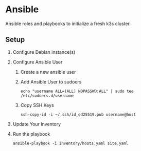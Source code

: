 # Ansible

Ansible roles and playbooks to initialize a fresh k3s cluster.

## Setup

1. Configure Debian instance(s)
2. Configure Ansible User
    1. Create a new ansible user
    2. Add Ansible User to sudoers

        ```shell
        echo "username ALL=(ALL) NOPASSWD:ALL" | sudo tee /etc/sudoers.d/username
        ```

    3. Copy SSH Keys

        ```shell
        ssh-copy-id -i ~/.ssh/id_ed25519.pub username@host
        ```

3. Update Your Inventory
4. Run the playbook

    ```shell
    ansible-playbook -i inventory/hosts.yaml site.yaml
    ```

